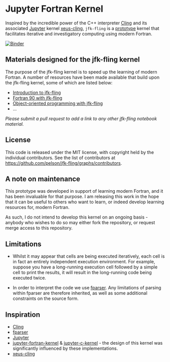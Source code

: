 # Jupyter Fortran Kernel

Inspired by the incredible power of the C++ interpreter [Cling](https://github.com/root-project/cling)
and its associated [Jupyter](https://jupyter.org/) kernel [xeus-cling](https://github.com/QuantStack/xeus-cling),
``jfk-fling`` is a [prototype](#Limitations) kernel that facilitates iterative and investigatory computing
using modern Fortran.


[![Binder](https://mybinder.org/badge_logo.svg)](https://mybinder.org/v2/gh/pelson/jfk-fling/stable?filepath=notebooks%2Fintroduction.ipynb)

## Materials designed for the jfk-fling kernel

The purpose of the jfk-fling kernel is to speed up the learning of modern Fortran.
A number of resources have been made available that build upon the jfk-fling kernel,
some of which are listed below:

 * [Introduction to jfk-fling]()
 * [Fortran 90 with jfk-fling]()
 * [Object-oriented programming with jfk-fling]()
 * ...


*Please submit a pull request to add a link to any other jfk-fling notebook material.*


## License

This code is released under the MIT license, with copyright held by the individual contributors.
See the list of contributors at https://github.com/pelson/jfk-fling/graphs/contributors.

## A note on maintenance

This prototype was developed in support of learning modern Fortran, and it has been invaluable for that purpose.
I am releasing this work in the hope that it can be useful to others who want to learn, or indeed develop learning
resources for, modern Fortran.

As such, I do not intend to develop this kernel on an ongoing basis - anybody who wishes to do so may either
fork the repository, or request merge access to this repository.


## Limitations

 * Whilst it may appear that cells are being executed iteratively, each cell is in fact an entirely independent execution environment.
   For example, suppose you have a long-running execution cell followed by a simple cell to print the results, it will result in the long-running
   code being executed twice.

 * In order to interpret the code we use [fparser](https://github.com/stfc/fparser). Any limitations
   of parsing within fparser are therefore inherited, as well as some additional constraints on the source form.


## Inspiration

 * [Cling](https://github.com/root-project/cling)
 * [fparser](https://github.com/stfc/fparser)
 * [Jupyter](https://jupyter.org/)
 * [jupyter-fortran-kernel](https://github.com/ZedThree/jupyter-fortran-kernel) &
   [jupyter-c-kernel](https://github.com/brendan-rius/jupyter-c-kernel) - the design of this kernel was significantly influenced by these implementations.
 * [xeus-cling](https://github.com/QuantStack/xeus-cling)
